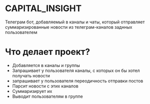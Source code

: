 # CAPITAL_INSIGHT
Телеграм бот, добавляемый в каналы и чаты, который отправляет суммаризированные новости из телеграм-каналов заднных пользователем
# Что делает проект?
- Добавляется в каналы и группы
- Запрашивает у пользователя каналы, с которых он бы хотел получать новости
- запрашивает у пользователя переодичность отправки постов
- Парсит новости с этих каналов
- Суммаризирует их
- Выводит пользователям в группе 
